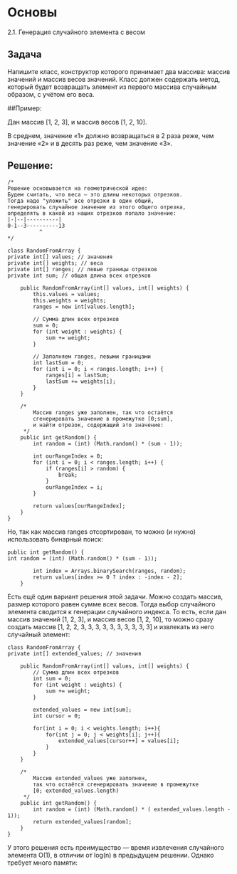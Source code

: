 # Основы 

2.1. Генерация случайного элемента с весом

Задача
--------

Напишите класс, конструктор которого принимает два массива: массив значений и массив весов значений.
Класс должен содержать метод, который будет возвращать элемент из первого массива случайным образом, с учётом его веса.

##Пример:

Дан массив [1, 2, 3], и массив весов [1, 2, 10].

В среднем, значение «1» должно возвращаться в 2 раза реже, чем значение «2» и в десять раз реже, чем значение «3».


Решение:
--------
    /*
    Решение основывается на геометрической идее:
    Будем считать, что веса — это длины некоторых отрезков.
    Тогда надо "уложить" все отрезки в один общий,
    генерировать случайное значение из этого общего отрезка,
    определять в какой из наших отрезков попало значение:
    |-|--|----------|
    0-1--3----------13
              ^
    */

    class RandomFromArray {
    private int[] values; // значения
    private int[] weights; // веса
    private int[] ranges; // левые границы отрезков
    private int sum; // общая длина всех отрезков
    
        public RandomFromArray(int[] values, int[] weights) {
            this.values = values;
            this.weights = weights;
            ranges = new int[values.length];
    
            // Сумма длин всех отрезков
            sum = 0;
            for (int weight : weights) {
                sum += weight;
            }
    
            // Заполняем ranges, левыми границами
            int lastSum = 0;
            for (int i = 0; i < ranges.length; i++) {
                ranges[i] = lastSum;
                lastSum += weights[i];
            }
        }
    
        /*
            Массив ranges уже заполнен, так что остаётся
            сгенерировать значение в промежутке [0;sum],
            и найти отрезок, содержащий это значение:
         */
        public int getRandom() {
            int random = (int) (Math.random() * (sum - 1));
    
            int ourRangeIndex = 0;
            for (int i = 0; i < ranges.length; i++) {
                if (ranges[i] > random) {
                    break;
                }
                ourRangeIndex = i;
            }
    
            return values[ourRangeIndex];
        }
    }

Но, так как массив ranges отсортирован, то можно (и нужно) использовать бинарный поиск:

    public int getRandom() {
    int random = (int) (Math.random() * (sum - 1));
    
            int index = Arrays.binarySearch(ranges, random);
            return values[index >= 0 ? index : -index - 2];
        }

Есть ещё один вариант решения этой задачи. Можно создать массив, размер которого равен сумме всех весов. Тогда выбор случайного элемента сводится к генерации случайного индекса. То есть, если дан массив значений [1, 2, 3], и массив весов [1, 2, 10], то можно сразу создать массив [1, 2, 2, 3, 3, 3, 3, 3, 3, 3, 3, 3, 3] и извлекать из него случайный элемент:

    class RandomFromArray {
    private int[] extended_values; // значения
    
        public RandomFromArray(int[] values, int[] weights) {
            // Сумма длин всех отрезков
            int sum = 0;
            for (int weight : weights) {
                sum += weight;
            }
    
            extended_values = new int[sum];
            int cursor = 0;
    
            for(int i = 0; i < weights.length; i++){
                for(int j = 0; j < weights[i]; j++){
                    extended_values[cursor++] = values[i];
                }
            }
        }
    
        /*
            Массив extended_values уже заполнен,
            так что остаётся сгенерировать значение в промежутке
            [0; extended_values.length)
         */
        public int getRandom() {
            int random = (int) (Math.random() * ( extended_values.length - 1));
            return extended_values[random];
        }
    }

У этого решения есть преимущество — время извлечения случайного элемента O(1), в отличии от log(n) в предыдущем решении. Однако требует много памяти: